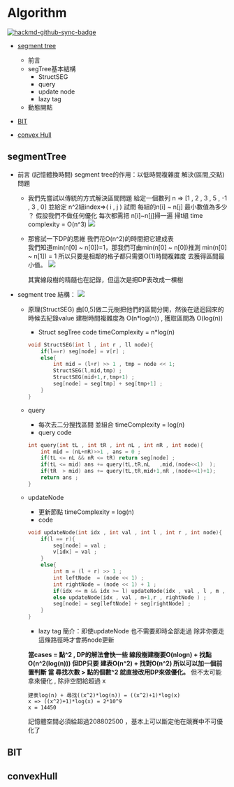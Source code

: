 # Algorithm 

[![hackmd-github-sync-badge](https://hackmd.io/kImG7w0vRJOIOhv2DBA6xQ/badge)](https://hackmd.io/kImG7w0vRJOIOhv2DBA6xQ)

- [segment tree](#segmentTree)
    * 前言
    * segTree基本結構
        * StructSEG
        * query
        * update node
        * lazy tag
    * 動態開點
        
- [BIT](#BIT)

- [convex Hull](#convexHull)


<h2 id="segmentTree">segmentTree</h2>

*   前言 (記憶體換時間)
    segment tree的作用：以低時間複雜度 解決(區間,交點)問題
    * 我們先嘗試以傳統的方式解決區間問題
        給定一個數列 n => [1 , 2 , 3 , 5 , -1 , 3 , 0] 並給定 n^2組index=>( i , j ) 
        試問 每組的n[i] ~ n[j] 最小數值為多少 ？ 
        假設我們不做任何優化 每次都需把 n[i]~n[j]掃一遍 掃t組 time complexity = O(n^3)
        ![](https://i.imgur.com/jLnGCK1.png)

    *   那嘗試一下DP的思維 我們花O(n^2)的時間把它建成表  
        我們知道min(n[0] ~ n[0])=1，那我們可由min(n[0] ~ n[0])推測 min(n[0] ~ n[1]) = 1
        所以只要是相鄰的格子都只需要O(1)時間複雜度 去獲得區間最小值。
        ![](https://i.imgur.com/8Vw9tkh.png)
        
        其實線段樹的精髓也在記錄，但這次是把DP表改成一棵樹
* segment tree 結構：
    ![](https://i.imgur.com/YuEqJ4I.png)
    *   原理(StructSEG)
        由[0,5]做二元樹把他們的區間分開，然後在遞迴回來的時候去紀錄value
        建樹時間複雜度為 O(n*log(n)) , 獲取區間為 O(log(n))
        *   Struct segTree code timeComplexity = n*log(n) 
        ```c++
        void StructSEG(int l , int r , ll node){
            if(l==r) seg[node] = v[r] ; 
            else{
                int mid = (l+r) >> 1 , tmp = node << 1;
                StructSEG(l,mid,tmp) ; 
                StructSEG(mid+1,r,tmp+1) ;
                seg[node] = seg[tmp] + seg[tmp+1] ; 
            }
        }
        ```
    * query
        * 每次去二分搜找區間 並組合 timeComplexity = log(n) 
        * query code
        ```c++
        int query(int tL , int tR , int nL , int nR , int node){
            int mid = (nL+nR)>>1 , ans = 0 ; 
            if(tL <= nL && nR <= tR) return seg[node] ;
            if(tL <= mid) ans += query(tL,tR,nL   ,mid,(node<<1)  );
            if(tR  > mid) ans += query(tL,tR,mid+1,nR ,(node<<1)+1);  
            return ans ; 
        }
        ```
    * updateNode
        * 更新節點 timeComplexity = log(n)
        * code 
        ```c++
        void updateNode(int idx , int val , int l , int r , int node){
            if(l == r){
                seg[node] = val ;
                v[idx] = val ; 
            }
            else{
                int m = (l + r) >> 1 ; 
                int leftNode  = (node << 1) ; 
                int rightNode = (node << 1) + 1 ; 
                if(idx <= m && idx >= l) updateNode(idx , val , l , m , leftNode ) ;
                else updateNode(idx , val , m+1,r , rightNode ) ; 
                seg[node] = seg[leftNode] + seg[rightNode] ; 
            } 
        }
        ```
        * lazy tag 
          簡介：即使updateNode 也不需要即時全部走過 除非你要走這條路徑時才會將node更新

        **當cases = 點^2 , DP的解法會快一些
        線段樹建樹要O(nlogn) + 找點 O(n^2(log(n))) 但DP只要 建表O(n^2) + 找對O(n^2)
        所以可以加一個前置判斷 當 尋找次數 > 點的個數^2 就直接改用DP來做優化。**
        但不太可能拿來優化 , 除非空間給超過 x 
        ```
        建表log(n) + 尋找((x^2)*log(n)) = ((x^2)+1)*log(x) 
        x => ((x^2)+1)*log(x) = 2*10^9 
        x = 14450 
        ```
        記憶體空間必須給超過208802500 ，基本上可以斷定他在競賽中不可優化了

<h2 id="BIT">BIT</h2>

<h2 id="convexHull">convexHull</h2>
